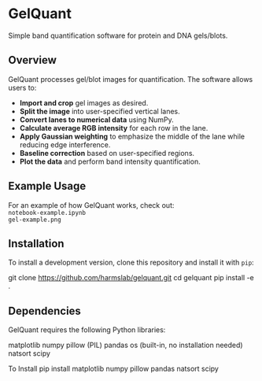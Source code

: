
# GelQuant

Simple band quantification software for protein and DNA gels/blots. 

## Overview
GelQuant processes gel/blot images for quantification. The software allows users to:  
- **Import and crop** gel images as desired.  
- **Split the image** into user-specified vertical lanes.  
- **Convert lanes to numerical data** using NumPy.  
- **Calculate average RGB intensity** for each row in the lane.  
- **Apply Gaussian weighting** to emphasize the middle of the lane while reducing edge interference.  
- **Baseline correction** based on user-specified regions.  
- **Plot the data** and perform band intensity quantification.  


##  Example Usage
For an example of how GelQuant works, check out:  
 `notebook-example.ipynb`  
 `gel-example.png`  

##  Installation
To install a development version, clone this repository and install it with `pip`:

git clone https://github.com/harmslab/gelquant.git
cd gelquant
pip install -e .

## Dependencies

GelQuant requires the following Python libraries:

matplotlib
numpy
pillow (PIL)
pandas
os (built-in, no installation needed)
natsort
scipy

To Install
pip install matplotlib numpy pillow pandas natsort scipy
